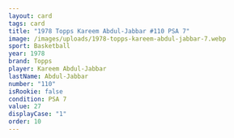 ```yaml
---
layout: card
tags: card
title: "1978 Topps Kareem Abdul-Jabbar #110 PSA 7"
image: /images/uploads/1978-topps-kareem-abdul-jabbar-7.webp
sport: Basketball
year: 1978
brand: Topps
player: Kareem Abdul-Jabbar
lastName: Abdul-Jabbar
number: "110"
isRookie: false
condition: PSA 7
value: 27
displayCase: "1"
order: 10
---
```


